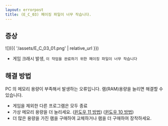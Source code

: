 ```yaml
---
layout: errorpost
title: (E_C_03) 페이징 파일이 너무 작습니다.
---
```


## 증상

![]({{ '/assets/E_C_03_01.png' | relative_url }})

- 게임 크래시 발생, `이 작업을 완료하기 위한 페이징 파일이 너무 작습니다`

## 해결 방법

PC 의 메모리 용량이 부족해서 발생하는 오류입니다. 램(RAM)용량을 늘리면 해결할 수 있습니다.

- 게임을 제외한 다른 프로그램은 모두 종료
- 가상 메모리 용량을 더 늘리세요. ([윈도우 11 방법](https://comeinsidebox.com/virtual-memory/)) ([윈도우 10 방법](https://prolite.tistory.com/1089))
- 더 많은 용량을 가진 램을 구매하여 교체하거나 램을 더 구매하여 장착하세요.